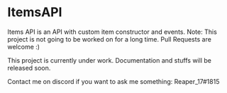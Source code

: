 # ItemsAPI
Items API is an API with custom item constructor and events.
Note: This project is not going to be worked on for a long time. Pull Requests are welcome :)

This project is currently under work. Documentation and stuffs will be released soon.

Contact me on discord if you want to ask me something: Reaper_17#1815
